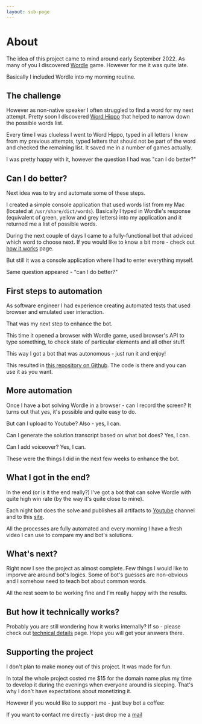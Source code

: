 ```yaml
---
layout: sub-page
---
```


# About

The idea of this project came to mind around early September 2022. As many of you I discovered [Wordle](https://www.nytimes.com/games/wordle/index.html) game. However for me it was quite late.

Basically I included Wordle into my morning routine.

## The challenge

However as non-native speaker I often struggled to find a word for my next attempt. Pretty soon I discovered [Word Hippo](https://www.wordhippo.com/what-is/word-finder-unscrambler.html) that helped to narrow down the possible words list.

Every time I was clueless I went to Word Hippo, typed in all letters I knew from my previous attempts, typed letters that should not be part of the word and checked the remaining list. It saved me in a number of games actually.

I was pretty happy with it, however the question I had was "can I do better?"

## Can I do better?

Next idea was to try and automate some of these steps.

I created a simple console application that used words list from my Mac (located at `/usr/share/dict/words`). Basically I typed in Wordle's response (equivalent of green, yellow and grey letters) into my application and it returned me a list of possible words.

During the next couple of days I came to a fully-functional bot that adviced which word to choose next. If you would like to know a bit more - check out [how it works](how_it_works.html) page.

But still it was a console application where I had to enter everything myself.

Same question appeared - "can I do better?"

## First steps to automation

As software engineer I had experience creating automated tests that used browser and emulated user interaction.

That was my next step to enhance the bot.

This time it opened a browser with Wordle game, used browser's API to type something, to check state of particular elements and all other stuff.

This way I got a bot that was autonomous - just run it and enjoy!

This resulted in [this repository on Github](https://github.com/sergeytrasko/wordle-solver). The code is there and you can use it as you want.

## More automation

Once I have a bot solving Wordle in a browser - can I record the screen? It turns out that yes, it's possible and quite easy to do.

But can I upload to Youtube? Also - yes, I can.

Can I generate the solution transcript based on what bot does? Yes, I can.

Can I add voiceover? Yes, I can.

These were the things I did in the next few weeks to enhance the bot.

## What I got in the end?

In the end (or is it the end really?) I've got a bot that can solve Wordle with quite high win rate (by the way it's quite close to mine).

Each night bot does the solve and publishes all artifacts to [Youtube](https://www.youtube.com/@botplayswordle) channel and to this [site](https://www.botplayswordle.com).

All the processes are fully automated and every morning I have a fresh video I can use to compare my and bot's solutions.

## What's next?

Right now I see the project as almost complete. Few things I would like to imporve are around bot's logics. Some of bot's guesses are non-obvious and I somehow need to teach bot about common words.

All the rest seem to be working fine and I'm really happy with the results.

## But how it technically works?

Probably you are still wondering how it works internally? If so - please check out [technical details](tech_details.html) page. Hope you will get your answers there. 

## Supporting the project

I don't plan to make money out of this project. It was made for fun. 

In total the whole project costed me $15 for the domain name plus my time to develop it during the evenings when everyone around is sleeping. That's why I don't have expectations about monetizing it.

However if you would like to support me - just buy bot a coffee:

<script type="text/javascript" src="https://cdnjs.buymeacoffee.com/1.0.0/button.prod.min.js" data-name="bmc-button" data-slug="sergeytrasko" data-color="#FFDD00" data-emoji=""  data-font="Cookie" data-text="Buy bot a coffee" data-outline-color="#000000" data-font-color="#000000" data-coffee-color="#ffffff" ></script>

If you want to contact me directly - just drop me a <a href="mailto:sergey.trasko@gmail.com?subject=Inquiry about 'Bot Plays Wordle'">mail</a>


